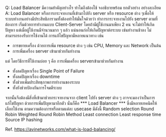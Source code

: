 Q: Load Balancer มีความสำคัญอย่างไร ทำไมถึงต้องใช้  จงอธิบายพร้อม ยกตัวอย่าง อย่างละเอียด
A: Load Balancer หรือการกระจายงานที่เข้ามาไปยัง server หรือ resource ต่าง ๆเพื่อให้ระบบทำงานอย่างมีประสิทธิภารวมทั้งต้องทำให้มั่นใจด้วยว่า ทำการกระจายงานไปยัง server ตามที่ต้องการ
เริ่มด้วยการทำงานแบบ Client-Server โดยถ้ามีผู้ใช้งานมาเพียง 2 คน จะไม่ทำให้เกิดปัญหา แต่เมื่อผู้ใช้งานมีจำนวนมาก ๆ แล้ว แน่นอนก่อให้เกิดปัญหาต่อระบบ เช่นทำงานช้าลง ไม่สามารถรองรับการใช้งานได้
การแก้ไขปัญหามีหลายแนวทาง เช่น
  - การขยายเครื่อง ด้วยการเพิ่ม resource ต่าง ๆ เช่น CPU, Memory และ Network เป็นต้น
  - การเพิ่มเครื่อง server เข้ามาช่วยกันทำงาน

แต่ โดยวิธีการที่ใช้งานบ่อย ๆ คือ การเพิ่มเครื่อง serverเข้ามาช่วยกันทำงาน
  - ทั้งลดปัญหาเรื่อง Single Point of Failure
  - ทั้งลดปัญหาเรื่อง downtime
  - ทั้งช่วยเพิ่มประสิทธฺภาพการทำงานของระบบ
  - ทั้งยังช่วยป้องกันการโจมตีระบบ

จากนั้นจึงต้องมีสิ่งที่เข้ามาช่วยกระจายงานจาก client ไปยัง server ต่าง ๆ อาจจะมองว่าเป็นการแก้ไขปัญหา ด้วยการเพิ่มปัญหามาอีกตัว นั่นก็คือ *** Load Balancer ***
ซึ่งมีหลายเทคนิคให้เลือกใช้งาน ตามความต้องการหรือตามแต่ละ usecase มีดังนี้
  Random selection
  Round Robin
  Weighted Round Robin Method
  Least connection
  Least response time
  Source IP hashing
  
  Ref. https://avinetworks.com/what-is-load-balancing/
